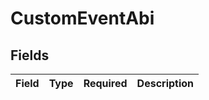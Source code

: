 # CustomEventAbi


## Fields

| Field       | Type        | Required    | Description |
| ----------- | ----------- | ----------- | ----------- |